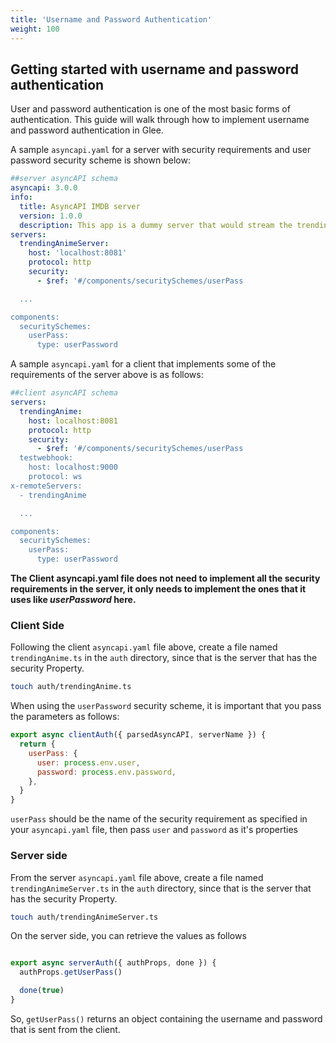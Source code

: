 ```yaml
---
title: 'Username and Password Authentication'
weight: 100
---
```


## Getting started with username and password authentication

User and password authentication is one of the most basic forms of authentication. This guide will walk through how to implement username and password authentication in Glee.

A sample `asyncapi.yaml` for a server with security requirements and user password security scheme is shown below:

```yaml
##server asyncAPI schema
asyncapi: 3.0.0
info:
  title: AsyncAPI IMDB server
  version: 1.0.0
  description: This app is a dummy server that would stream the trending/upcoming anime.
servers:
  trendingAnimeServer:
    host: 'localhost:8081'
    protocol: http
    security:
      - $ref: '#/components/securitySchemes/userPass

  ...

components:
  securitySchemes:
    userPass:
      type: userPassword

```

A sample `asyncapi.yaml` for a client that implements some of the requirements of the server above is as follows:

```yaml
##client asyncAPI schema
servers:
  trendingAnime:
    host: localhost:8081
    protocol: http
    security:
      - $ref: '#/components/securitySchemes/userPass
  testwebhook:
    host: localhost:9000
    protocol: ws
x-remoteServers:
  - trendingAnime

  ...

components:
  securitySchemes:
    userPass:
      type: userPassword

```

**The Client asyncapi.yaml file does not need to implement all the security requirements in the server, it only needs to implement the ones that it uses like _userPassword_ here.**

### Client Side

Following the client `asyncapi.yaml` file above, create a file named `trendingAnime.ts` in the `auth` directory, since that is the server that has the security Property.

```bash
touch auth/trendingAnime.ts
```

When using the `userPassword` security scheme, it is important that you pass the parameters as follows:

```js
export async clientAuth({ parsedAsyncAPI, serverName }) {
  return {
    userPass: {
      user: process.env.user,
      password: process.env.password,
    },
  }
}
```

`userPass` should be the name of the security requirement as specified in your `asyncapi.yaml` file, then pass `user` and `password` as it's properties

### Server side

From the server `asyncapi.yaml` file above, create a file named `trendingAnimeServer.ts` in the `auth` directory, since that is the server that has the security Property.

```bash
touch auth/trendingAnimeServer.ts
```

On the server side, you can retrieve the values as follows

```js

export async serverAuth({ authProps, done }) {
  authProps.getUserPass()

  done(true)
}

```

So, `getUserPass()` returns an object containing the username and password that is sent from the client.
